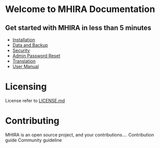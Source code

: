 # Welcome to MHIRA Documentation

## Get started with MHIRA in less than 5 minutes

* [Installation](/docs/installation.md)
* [Data and Backup](/docs/data-and-backup.md)
* [Security](/docs/security.md)
* [Admin Password Reset](/docs/admin-password-reset.md)
* [Translation](/docs/translations.md)
* [User Manual](/docs/installation.md)


# Licensing
License refer to [LICENSE.md](LICENSE.md)

# Contributing
MHIRA is an open source project, and your contributions....
Contribution guide
Community guideline
